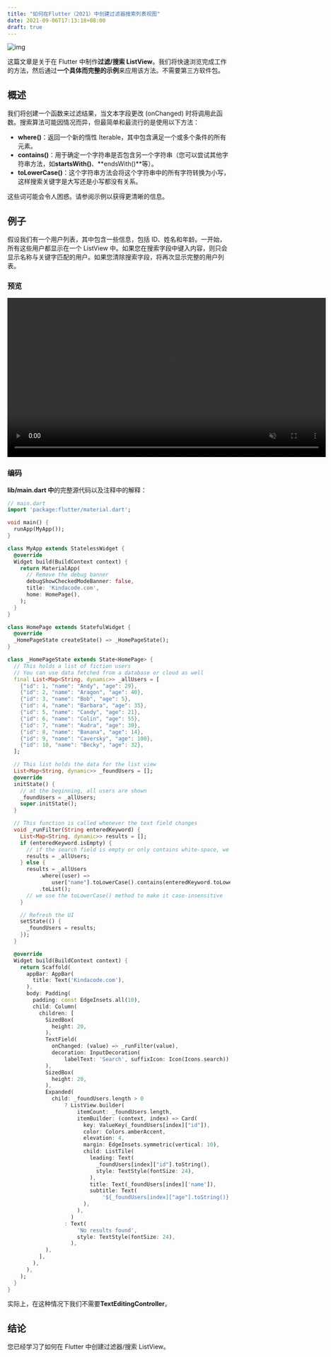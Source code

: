 ```yaml
---
title: "如何在Flutter（2021）中创建过滤器搜索列表视图"
date: 2021-09-06T17:13:18+08:00
draft: true
---
```





![img](https://luckly007.oss-cn-beijing.aliyuncs.com/image/Screen-Shot-2021-04-06-at-15.50.55.jpg)

这篇文章是关于在 Flutter 中制作**过滤/搜索 ListView**。我们将快速浏览完成工作的方法，然后通过**一个具体而完整的示例**来应用该方法。不需要第三方软件包。







## 概述

我们将创建一个函数来过滤结果，当文本字段更改 (onChanged) 时将调用此函数。搜索算法可能因情况而异，但最简单和最流行的是使用以下方法：

- **where()**：返回一个新的惰性 Iterable，其中包含满足一个或多个条件的所有元素。
- **contains()**：用于确定一个字符串是否包含另一个字符串（您可以尝试其他字符串方法，如**startsWith()**、**endsWith()**等）。
- **toLowerCase()**：这个字符串方法会将这个字符串中的所有字符转换为小写，这样搜索关键字是大写还是小写都没有关系。

这些词可能会令人困惑。请参阅示例以获得更清晰的信息。

## 例子

假设我们有一个用户列表，其中包含一些信息，包括 ID、姓名和年龄。一开始，所有这些用户都显示在一个 ListView 中。如果您在搜索字段中键入内容，则只会显示名称与关键字匹配的用户。如果您清除搜索字段，将再次显示完整的用户列表。

### 预览



<video class="" autoplay="" loop="" muted="" data-lazy-type="video" data-src="https://www.kindacode.com/wp-content/uploads/2021/04/Flutter-filter-list-view.mp4" playsinline="" src="https://www.kindacode.com/wp-content/uploads/2021/04/Flutter-filter-list-view.mp4" __idm_id__="337946625" style="margin: 0px; padding: 0px; box-sizing: border-box; width: 720px;"></video>

### 编码

**lib/main.dart 中**的完整源代码以及注释中的解释：

```dart
// main.dart
import 'package:flutter/material.dart';

void main() {
  runApp(MyApp());
}

class MyApp extends StatelessWidget {
  @override
  Widget build(BuildContext context) {
    return MaterialApp(
      // Remove the debug banner
      debugShowCheckedModeBanner: false,
      title: 'Kindacode.com',
      home: HomePage(),
    );
  }
}

class HomePage extends StatefulWidget {
  @override
  _HomePageState createState() => _HomePageState();
}

class _HomePageState extends State<HomePage> {
  // This holds a list of fiction users
  // You can use data fetched from a database or cloud as well
  final List<Map<String, dynamic>> _allUsers = [
    {"id": 1, "name": "Andy", "age": 29},
    {"id": 2, "name": "Aragon", "age": 40},
    {"id": 3, "name": "Bob", "age": 5},
    {"id": 4, "name": "Barbara", "age": 35},
    {"id": 5, "name": "Candy", "age": 21},
    {"id": 6, "name": "Colin", "age": 55},
    {"id": 7, "name": "Audra", "age": 30},
    {"id": 8, "name": "Banana", "age": 14},
    {"id": 9, "name": "Caversky", "age": 100},
    {"id": 10, "name": "Becky", "age": 32},
  ];

  // This list holds the data for the list view
  List<Map<String, dynamic>> _foundUsers = [];
  @override
  initState() {
    // at the beginning, all users are shown
    _foundUsers = _allUsers;
    super.initState();
  }

  // This function is called whenever the text field changes
  void _runFilter(String enteredKeyword) {
    List<Map<String, dynamic>> results = [];
    if (enteredKeyword.isEmpty) {
      // if the search field is empty or only contains white-space, we'll display all users
      results = _allUsers;
    } else {
      results = _allUsers
          .where((user) =>
              user["name"].toLowerCase().contains(enteredKeyword.toLowerCase()))
          .toList();
      // we use the toLowerCase() method to make it case-insensitive
    }

    // Refresh the UI
    setState(() {
      _foundUsers = results;
    });
  }

  @override
  Widget build(BuildContext context) {
    return Scaffold(
      appBar: AppBar(
        title: Text('Kindacode.com'),
      ),
      body: Padding(
        padding: const EdgeInsets.all(10),
        child: Column(
          children: [
            SizedBox(
              height: 20,
            ),
            TextField(
              onChanged: (value) => _runFilter(value),
              decoration: InputDecoration(
                  labelText: 'Search', suffixIcon: Icon(Icons.search)),
            ),
            SizedBox(
              height: 20,
            ),
            Expanded(
              child: _foundUsers.length > 0
                  ? ListView.builder(
                      itemCount: _foundUsers.length,
                      itemBuilder: (context, index) => Card(
                        key: ValueKey(_foundUsers[index]["id"]),
                        color: Colors.amberAccent,
                        elevation: 4,
                        margin: EdgeInsets.symmetric(vertical: 10),
                        child: ListTile(
                          leading: Text(
                            _foundUsers[index]["id"].toString(),
                            style: TextStyle(fontSize: 24),
                          ),
                          title: Text(_foundUsers[index]['name']),
                          subtitle: Text(
                              '${_foundUsers[index]["age"].toString()} years old'),
                        ),
                      ),
                    )
                  : Text(
                      'No results found',
                      style: TextStyle(fontSize: 24),
                    ),
            ),
          ],
        ),
      ),
    );
  }
}
```

实际上，在这种情况下我们不需要**TextEditingController**。

## 结论

您已经学习了如何在 Flutter 中创建过滤器/搜索 ListView。
